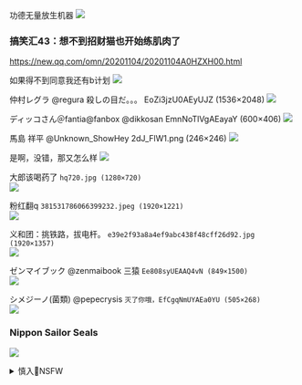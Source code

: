 功德无量放生机器
![](https://pic2.zhimg.com/v2-5c5424fe74ca9249af3aea9de8054df7.jpg)

### 搞笑汇43：想不到招财猫也开始练肌肉了
https://new.qq.com/omn/20201104/20201104A0HZXH00.html

如果得不到同意我还有b计划
![](https://inews.gtimg.com/newsapp_bt/0/12717605266/)

仲村レグラ
@regura
殺しの目だ。。。
EoZi3jzU0AEyUJZ (1536×2048)
<img src="https://pbs.twimg.com/media/EoZi3jzU0AEyUJZ?format=jpg&name=orig">

ディッコさん＠fantia@fanbox
@dikkosan
EmnNoTlVgAEayaY (600×406)
<img src="https://pbs.twimg.com/media/EmnNoTlVgAEayaY?format=jpg&name=orig">

馬島 祥平
@Unknown_ShowHey
2dJ_FlW1.png (246×246)
<img src="https://pbs.twimg.com/profile_images/1243233052135804928/2dJ_FlW1.png">

是啊，没错，那又怎么样
![](http://tiebapic.baidu.com/forum/pic/item/f3eeab8da977391267f9f13fef198618347ae2fb.jpg)

大郎该喝药了
`hq720.jpg (1280×720)`<br>
![](https://i.ytimg.com/vi/ZVkz4owtvIg/hq720.jpg)

粉红翻q
`381531786066399232.jpeg (1920×1221)`<br>
![](https://media.dwnews.net/hk01/3872xihq0IQaBg2TwKjLSAO3RqE=/320*0/media/images/dw/20200912/381531786066399232.jpeg)

义和团：挑铁路，拔电杆。
`e39e2f93a8a4ef9abc438f48cff26d92.jpg (1920×1357)`<br>
![](https://media.dwnews.net/dw/a3ZUIcCzMbFY3EmqXeN6Ljz1rfA%3D/320*0/media/images/dw/e39e2f93a8a4ef9abc438f48cff26d92.jpg)

ゼンマイブック
@zenmaibook
三猿
`Ee808syUEAAQ4vN (849×1500)`<br>
![](https://pbs.twimg.com/media/Ee808syUEAAQ4vN?format=jpg&name=orig)

シメジーノ(菌類)
@pepecrysis
`灭了你哦，EfCgqNmUYAEa0YU (505×268)`<br>
![](https://pbs.twimg.com/media/EfCgqNmUYAEa0YU?format=png&name=orig)

### Nippon Sailor Seals
![](http://fap.to/images/full/45/127/1278339083.gif)

<details><summary>慎入🔞NSFW</summary>

Not Safe For Work
<img src="https://upload.wikimedia.org/wikipedia/commons/thumb/d/d3/Biohazard_Symbol_Specification.png/210px-Biohazard_Symbol_Specification.png">

<details><summary><b>风险自理Use At Your Own Risk🈲</summary>

<img src="https://hw-cdn2.adtng.com/a7/creatives/53/574/804518/913067/913067_banner.gif">

</details>
</details>
